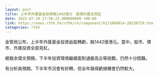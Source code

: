 ```yaml
---
layout: post
title: 上半年外匯基金投資蝕1442億元　股債外匯全見紅
date: 2022-07-29 17:58:23.000000000 +08:00
link: https://news.rthk.hk/rthk/ch/component/k2/1660014-20220729.htm
categories: rthk
---
```


金管局公布，上半年外匯基金投資由盈轉虧，蝕1442億港元。當中，股市、債市、外匯投資全部見紅。

總裁余偉文預期，下半年投資環境繼續面對通脹高企等挑戰，仍然十分困難。

有分析員預期，下半年市況會有好轉，但全年錄得虧損機會仍然較大。
